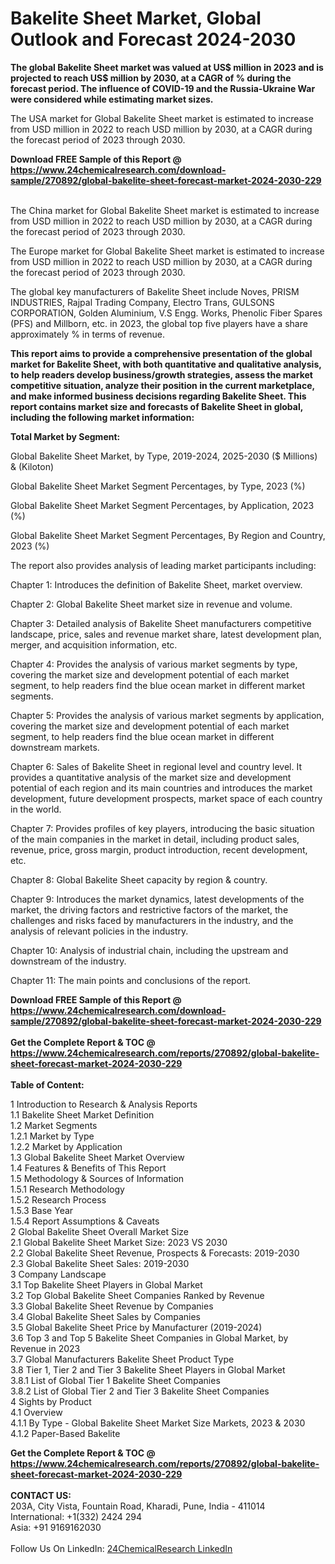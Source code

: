 <h1>Bakelite Sheet Market, Global Outlook and Forecast 2024-2030</h1><p><strong>The global Bakelite Sheet market was valued at US$ million in 2023 and is projected to reach US$ million by 2030, at a CAGR of % during the forecast period. The influence of COVID-19 and the Russia-Ukraine War were considered while estimating market sizes.</strong></p><p>
</p><p>The USA market for Global Bakelite Sheet market is estimated to increase from USD million in 2022 to reach USD million by 2030, at a CAGR during the forecast period of 2023 through 2030.</p><div><b>Download FREE Sample of this Report @ 
            <a href="https://www.24chemicalresearch.com/download-sample/270892/global-bakelite-sheet-forecast-market-2024-2030-229">
            https://www.24chemicalresearch.com/download-sample/270892/global-bakelite-sheet-forecast-market-2024-2030-229</a></b></div><br><p>
</p><p>The China market for Global Bakelite Sheet market is estimated to increase from USD million in 2022 to reach USD million by 2030, at a CAGR during the forecast period of 2023 through 2030.</p><p>
</p><p>The Europe market for Global Bakelite Sheet market is estimated to increase from USD million in 2022 to reach USD million by 2030, at a CAGR during the forecast period of 2023 through 2030.</p><p>
</p><p>The global key manufacturers of Bakelite Sheet include Noves, PRISM INDUSTRIES, Rajpal Trading Company, Electro Trans, GULSONS CORPORATION, Golden Aluminium, V.S Engg. Works, Phenolic Fiber Spares (PFS) and Millborn, etc. in 2023, the global top five players have a share approximately % in terms of revenue.</p><p>
<strong>This report aims to provide a comprehensive presentation of the global market for Bakelite Sheet, with both quantitative and qualitative analysis, to help readers develop business/growth strategies, assess the market competitive situation, analyze their position in the current marketplace, and make informed business decisions regarding Bakelite Sheet. This report contains market size and forecasts of Bakelite Sheet in global, including the following market information:</strong></p><p>
</p><p>
<strong>Total Market by Segment:</strong></p><p>
Global Bakelite Sheet Market, by Type, 2019-2024, 2025-2030 ($ Millions) &amp; (Kiloton)</p><p>
Global Bakelite Sheet Market Segment Percentages, by Type, 2023 (%)</p><p>
</p><p>
Global Bakelite Sheet Market Segment Percentages, by Application, 2023 (%)</p><p>
</p><p>
Global Bakelite Sheet Market Segment Percentages, By Region and Country, 2023 (%)</p><p>
</p><p>
The report also provides analysis of leading market participants including:</p><p>
</p><p>
</p><p>
Chapter 1: Introduces the definition of Bakelite Sheet, market overview.</p><p>
Chapter 2: Global Bakelite Sheet market size in revenue and volume.</p><p>
Chapter 3: Detailed analysis of Bakelite Sheet manufacturers competitive landscape, price, sales and revenue market share, latest development plan, merger, and acquisition information, etc.</p><p>
Chapter 4: Provides the analysis of various market segments by type, covering the market size and development potential of each market segment, to help readers find the blue ocean market in different market segments.</p><p>
Chapter 5: Provides the analysis of various market segments by application, covering the market size and development potential of each market segment, to help readers find the blue ocean market in different downstream markets.</p><p>
Chapter 6: Sales of Bakelite Sheet in regional level and country level. It provides a quantitative analysis of the market size and development potential of each region and its main countries and introduces the market development, future development prospects, market space of each country in the world.</p><p>
Chapter 7: Provides profiles of key players, introducing the basic situation of the main companies in the market in detail, including product sales, revenue, price, gross margin, product introduction, recent development, etc.</p><p>
Chapter 8: Global Bakelite Sheet capacity by region &amp; country.</p><p>
Chapter 9: Introduces the market dynamics, latest developments of the market, the driving factors and restrictive factors of the market, the challenges and risks faced by manufacturers in the industry, and the analysis of relevant policies in the industry.</p><p>
Chapter 10: Analysis of industrial chain, including the upstream and downstream of the industry.</p><p>
Chapter 11: The main points and conclusions of the report.</p><div><b>Download FREE Sample of this Report @ 
            <a href="https://www.24chemicalresearch.com/download-sample/270892/global-bakelite-sheet-forecast-market-2024-2030-229">
            https://www.24chemicalresearch.com/download-sample/270892/global-bakelite-sheet-forecast-market-2024-2030-229</a></b></div><br><div><b>Get the Complete Report & TOC @ 
            <a href="https://www.24chemicalresearch.com/reports/270892/global-bakelite-sheet-forecast-market-2024-2030-229">
            https://www.24chemicalresearch.com/reports/270892/global-bakelite-sheet-forecast-market-2024-2030-229</a></b></div><br>
            <b>Table of Content:</b><p>1 Introduction to Research & Analysis Reports<br />
    1.1 Bakelite Sheet Market Definition<br />
    1.2 Market Segments<br />
        1.2.1 Market by Type<br />
        1.2.2 Market by Application<br />
    1.3 Global Bakelite Sheet Market Overview<br />
    1.4 Features & Benefits of This Report<br />
    1.5 Methodology & Sources of Information<br />
        1.5.1 Research Methodology<br />
        1.5.2 Research Process<br />
        1.5.3 Base Year<br />
        1.5.4 Report Assumptions & Caveats<br />
2 Global Bakelite Sheet Overall Market Size<br />
    2.1 Global Bakelite Sheet Market Size: 2023 VS 2030<br />
    2.2 Global Bakelite Sheet Revenue, Prospects & Forecasts: 2019-2030<br />
    2.3 Global Bakelite Sheet Sales: 2019-2030<br />
3 Company Landscape<br />
    3.1 Top Bakelite Sheet Players in Global Market<br />
    3.2 Top Global Bakelite Sheet Companies Ranked by Revenue<br />
    3.3 Global Bakelite Sheet Revenue by Companies<br />
    3.4 Global Bakelite Sheet Sales by Companies<br />
    3.5 Global Bakelite Sheet Price by Manufacturer (2019-2024)<br />
    3.6 Top 3 and Top 5 Bakelite Sheet Companies in Global Market, by Revenue in 2023<br />
    3.7 Global Manufacturers Bakelite Sheet Product Type<br />
    3.8 Tier 1, Tier 2 and Tier 3 Bakelite Sheet Players in Global Market<br />
        3.8.1 List of Global Tier 1 Bakelite Sheet Companies<br />
        3.8.2 List of Global Tier 2 and Tier 3 Bakelite Sheet Companies<br />
4 Sights by Product<br />
    4.1 Overview<br />
        4.1.1 By Type - Global Bakelite Sheet Market Size Markets, 2023 & 2030<br />
        4.1.2 Paper-Based Bakelite<br />
        </p><div><b>Get the Complete Report & TOC @ 
            <a href="https://www.24chemicalresearch.com/reports/270892/global-bakelite-sheet-forecast-market-2024-2030-229">
            https://www.24chemicalresearch.com/reports/270892/global-bakelite-sheet-forecast-market-2024-2030-229</a></b></div><br><b>CONTACT US:</b><br>
            203A, City Vista, Fountain Road, Kharadi, Pune, India - 411014<br>
            International: +1(332) 2424 294<br>
            Asia: +91 9169162030 <br><br>
            Follow Us On LinkedIn: <a href="https://www.linkedin.com/company/24chemicalresearch/">24ChemicalResearch LinkedIn</a>